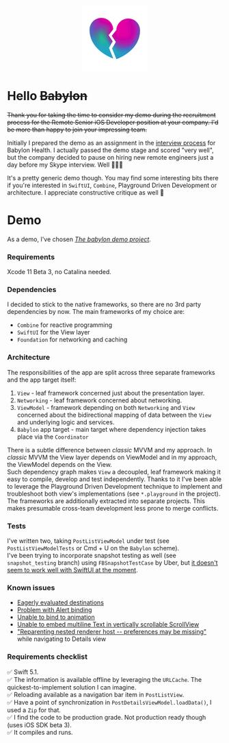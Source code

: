 <p align="center">
<img src="https://github.com/Czajnikowski/Babylon/raw/master/logo.png">
</p>

Hello ~~Babylon~~
==================================

~~Thank you for taking the time to consider my demo during the recruitment process for the Remote Senior iOS Developer position at your company. I'd be more than happy to join your impressing team.~~

Initially I prepared the demo as an assignment in the [interview process](https://github.com/Babylonpartners/ios-playbook/blob/master/Interview/README.md) for Babylon Health. I actually passed the demo stage and scored "very well", but the company decided to pause on hiring new remote engineers just a day before my Skype interview. Well 🤷🏼‍♂️

It's a pretty generic demo though. You may find some interesting bits there if you're interested in `SwiftUI`, `Combine`, Playground Driven Development or architecture. I appreciate constructive critique as well 🙂

# Demo

As a demo, I've chosen [*The babylon demo project*](https://github.com/Babylonpartners/ios-playbook/blob/master/Interview/demo.md#1-the-babylon-demo-project).

### Requirements

Xcode 11 Beta 3, no Catalina needed.

### Dependencies

I decided to stick to the native frameworks, so there are no 3rd party dependencies by now. The main frameworks of my choice are:

- `Combine` for reactive programming
- `SwiftUI` for the View layer
- `Foundation` for networking and caching

### Architecture

The responsibilities of the app are split across three separate frameworks and the app target itself:

1. `View` - leaf framework concerned just about the presentation layer.
2. `Networking` - leaf framework concerned about networking.
3. `ViewModel` - framework depending on both `Networking` and `View` concerned about the bidirectional mapping of data between the `View` and underlying logic and services.
4. `Babylon` app target - main target where dependency injection takes place via the `Coordinator`

There is a subtle difference between *classic* MVVM and my approach. In *classic* MVVM the View layer depends on ViewModel and in my approach, the ViewModel depends on the View.  
Such dependency graph makes `View` a decoupled, leaf framework making it easy to compile, develop and test independently. Thanks to it I've been able to leverage the Playground Driven Development technique to implement and troubleshoot both view's implementations (see `*.playground` in the project).  
The frameworks are additionally extracted into separate projects. This makes presumable cross-team development less prone to merge conflicts.

### Tests

I've written two, taking `PostListViewModel` under test (see `PostListViewModelTests` or Cmd + U on the `Babylon` scheme).  
I've been trying to incorporate snapshot testing as well (see `snapshot_testing` branch) using `FBSnapshotTestCase` by Uber, but [it doesn't seem to work well with SwiftUI at the moment](https://github.com/uber/ios-snapshot-test-case/issues/97).

### Known issues

- [Eagerly evaluated destinations](https://twitter.com/chriseidhof/status/1144242544680849410)
- [Problem with Alert binding](https://stackoverflow.com/questions/56762294/how-to-bind-presentation-of-swiftui-alert-when-triggered-outside-of-the-view)
- [Unable to bind to animation](https://forums.developer.apple.com/thread/117824)
- [Unable to embed multiline Text in vertically scrollable ScrollView](https://stackoverflow.com/questions/56593120/how-do-you-create-a-multi-line-text-inside-a-scrollview-in-swiftui)
- ["Reparenting nested renderer host -- preferences may be missing"](https://www.reddit.com/r/swift/comments/c1spxh/reparenting_nested_renderer_host_preferences_may/") while navigating to Details view

### Requirements checklist

✅ Swift 5.1.  
✅ The information is available offline by leveraging the `URLCache`. The quickest-to-implement solution I can imagine.  
✅ Reloading available as a navigation bar item in `PostListView`.  
✅ Have a point of synchronization in `PostDetailsViewModel.loadData()`, I used a `Zip` for that.  
✅ I find the code to be production grade. Not production ready though (uses iOS SDK beta 3).  
✅ It compiles and runs.
